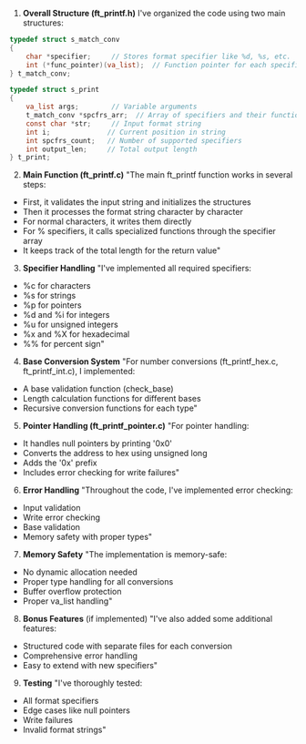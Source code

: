 1. **Overall Structure (ft_printf.h)**
I've organized the code using two main structures:
```c
typedef struct s_match_conv
{
    char *specifier;     // Stores format specifier like %d, %s, etc.
    int (*func_pointer)(va_list);  // Function pointer for each specifier
} t_match_conv;

typedef struct s_print
{
    va_list args;        // Variable arguments
    t_match_conv *spcfrs_arr;  // Array of specifiers and their functions
    const char *str;     // Input format string
    int i;              // Current position in string
    int spcfrs_count;   // Number of supported specifiers
    int output_len;     // Total output length
} t_print;
```

2. **Main Function (ft_printf.c)**
"The main ft_printf function works in several steps:
- First, it validates the input string and initializes the structures
- Then it processes the format string character by character
- For normal characters, it writes them directly
- For % specifiers, it calls specialized functions through the specifier array
- It keeps track of the total length for the return value"

3. **Specifier Handling**
"I've implemented all required specifiers:
- %c for characters
- %s for strings
- %p for pointers
- %d and %i for integers
- %u for unsigned integers
- %x and %X for hexadecimal
- %% for percent sign"

4. **Base Conversion System**
"For number conversions (ft_printf_hex.c, ft_printf_int.c), I implemented:
- A base validation function (check_base)
- Length calculation functions for different bases
- Recursive conversion functions for each type"

5. **Pointer Handling (ft_printf_pointer.c)**
"For pointer handling:
- It handles null pointers by printing '0x0'
- Converts the address to hex using unsigned long
- Adds the '0x' prefix
- Includes error checking for write failures"

6. **Error Handling**
"Throughout the code, I've implemented error checking:
- Input validation
- Write error checking
- Base validation
- Memory safety with proper types"

7. **Memory Safety**
"The implementation is memory-safe:
- No dynamic allocation needed
- Proper type handling for all conversions
- Buffer overflow protection
- Proper va_list handling"

8. **Bonus Features** (if implemented)
"I've also added some additional features:
- Structured code with separate files for each conversion
- Comprehensive error handling
- Easy to extend with new specifiers"

9. **Testing**
"I've thoroughly tested:
- All format specifiers
- Edge cases like null pointers
- Write failures
- Invalid format strings"